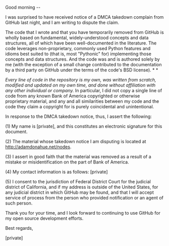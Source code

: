 Good morning --

I was surprised to have received notice of a DMCA takedown complain from
GitHub last night, and I am writing to dispute the claim.

The code that I wrote and that you have temporarily removed from GitHub is
wholly based on fundamental, widely-understood concepts and data
structures, all of which have been well-documented in the literature. The
code leverages non-proprietary, commonly used Python features and idioms
best suited to (that is, most "Pythonic" for) implementing those concepts
and data structures. And the code was and is authored solely by me (with
the exception of a small change contributed to the documentation by a third
party on GitHub under the terms of the code's BSD license). * *

*Every line of code in the repository is my own, was written from scratch,
modified and updated on my own time, and done without affiliation with any
other individual or company.* In particular, I did not copy a single line
of code from any known Bank of America copyrighted or otherwise proprietary
material, and any and all similarities between my code and the code they
claim a copyright for is purely coincidental and unintentional.

In response to the DMCA takedown notice, thus, I assert the following:

(1) My name is [private], and this constitutes an electronic signature
for this document.

(2) The material whose takedown notice I am disputing is located at
http://adamdonahue.net/nodes.

(3) I assert in good faith that the material was removed as a result of a
mistake or misidentification on the part of Bank of America.

(4) My contact information is as follows: [private]

(5) I consent to the jurisdiction of Federal District Court for the
judicial district of California, and if my address is outside of the United
States, for any judicial district in which GitHub may be found, and that I
will accept service of process from the person who provided notification or
an agent of such person.

Thank you for your time, and I look forward to continuing to use GitHub for
my open source development efforts.

Best regards,

[private]